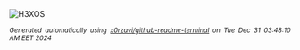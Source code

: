 <div align="justify">
<picture>
    <source media="(prefers-color-scheme: dark)" srcset="https://i.ibb.co/y59kMbv/output-gif.gif">
    <source media="(prefers-color-scheme: light)" srcset="https://i.ibb.co/y59kMbv/output-gif.gif">
    <img alt="H3XOS" src="https://i.ibb.co/y59kMbv/output-gif.gif">
</picture>

<sub><i>Generated automatically using [x0rzavi/github-readme-terminal](https://github.com/x0rzavi/github-readme-terminal) on Tue Dec 31 03:48:10 AM EET 2024</i></sub>
</div>